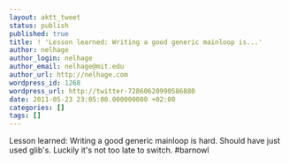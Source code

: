 ```yaml
---
layout: aktt_tweet
status: publish
published: true
title: ! 'Lesson learned: Writing a good generic mainloop is...'
author: nelhage
author_login: nelhage
author_email: nelhage@mit.edu
author_url: http://nelhage.com
wordpress_id: 1268
wordpress_url: http://twitter-72860620990586880
date: 2011-05-23 23:05:00.000000000 +02:00
categories: []
tags: []
---
```

Lesson learned: Writing a good generic mainloop is hard. Should have just used glib's. Luckily it's not too late to switch. #barnowl
